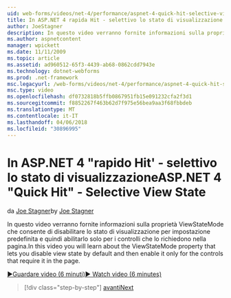 ```yaml
---
uid: web-forms/videos/net-4/performance/aspnet-4-quick-hit-selective-view-state
title: In ASP.NET 4 rapida Hit - selettivo lo stato di visualizzazione
author: JoeStagner
description: In questo video verranno fornite informazioni sulla proprietà che consente di disabilitare lo stato di visualizzazione per impostazione predefinita e quindi abilitarlo solo per i controlli che requi ViewStateMode...
ms.author: aspnetcontent
manager: wpickett
ms.date: 11/11/2009
ms.topic: article
ms.assetid: ad960512-65f3-4439-ab68-0862cdd7943e
ms.technology: dotnet-webforms
ms.prod: .net-framework
msc.legacyurl: /web-forms/videos/net-4/performance/aspnet-4-quick-hit-selective-view-state
msc.type: video
ms.openlocfilehash: df0732818b5ffb0867951fb15e091232cfa2f3d1
ms.sourcegitcommit: f8852267f463b62d7f975e56bea9aa3f68fbbdeb
ms.translationtype: MT
ms.contentlocale: it-IT
ms.lasthandoff: 04/06/2018
ms.locfileid: "30896995"
---
```

<a name="aspnet-4-quick-hit---selective-view-state"></a><span data-ttu-id="ade47-103">In ASP.NET 4 "rapido Hit' - selettivo lo stato di visualizzazione</span><span class="sxs-lookup"><span data-stu-id="ade47-103">ASP.NET 4 "Quick Hit" - Selective View State</span></span>
====================
<span data-ttu-id="ade47-104">da [Joe Stagner](https://github.com/JoeStagner)</span><span class="sxs-lookup"><span data-stu-id="ade47-104">by [Joe Stagner](https://github.com/JoeStagner)</span></span>

<span data-ttu-id="ade47-105">In questo video verranno fornite informazioni sulla proprietà ViewStateMode che consente di disabilitare lo stato di visualizzazione per impostazione predefinita e quindi abilitarlo solo per i controlli che lo richiedono nella pagina.</span><span class="sxs-lookup"><span data-stu-id="ade47-105">In this video you will learn about the ViewStateMode property that lets you disable view state by default and then enable it only for the controls that require it in the page.</span></span>

[<span data-ttu-id="ade47-106">&#9654;Guardare video (6 minuti)</span><span class="sxs-lookup"><span data-stu-id="ade47-106">&#9654; Watch video (6 minutes)</span></span>](https://channel9.msdn.com/Blogs/ASP-NET-Site-Videos/aspnet-4-quick-hit-selective-view-state)

> [!div class="step-by-step"]
> [<span data-ttu-id="ade47-107">avanti</span><span class="sxs-lookup"><span data-stu-id="ade47-107">Next</span></span>](aspnet-4-quick-hit-easy-state-compression.md)

